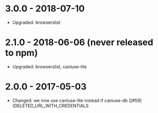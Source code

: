 # 3.0.0 - 2018-07-10

- Upgraded: browserslist

# 2.1.0 - 2018-06-06 (never released to npm)

- Upgraded: browserslist, caniuse-lite

# 2.0.0 - 2017-05-03

- Changed: we now use caniuse-lite instead if caniuse-db
  ([#59](DELETED_URL_WITH_CREDENTIALS